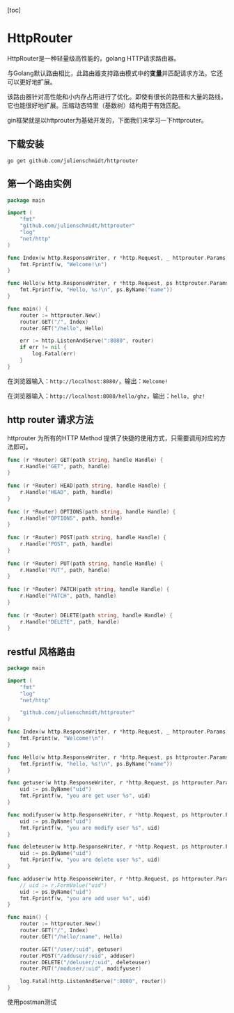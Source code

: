 [toc]

# HttpRouter

HttpRouter是一种轻量级高性能的，golang HTTP请求路由器。

与Golang默认路由相比，此路由器支持路由模式中的**变量**并匹配请求方法。它还可以更好地扩展。

该路由器针对高性能和小内存占用进行了优化。即使有很长的路径和大量的路线，它也能很好地扩展。压缩动态特里（基数树）结构用于有效匹配。

gin框架就是以httprouter为基础开发的，下面我们来学习一下httprouter。

## 下载安装

```
go get github.com/julienschmidt/httprouter
```

## 第一个路由实例

```go
package main

import (
	"fmt"
	"github.com/julienschmidt/httprouter"
	"log"
	"net/http"
)

func Index(w http.ResponseWriter, r *http.Request, _ httprouter.Params) {
	fmt.Fprintf(w, "Welcome!\n")
}

func Hello(w http.ResponseWriter, r *http.Request, ps httprouter.Params) {
	fmt.Fprintf(w, "Hello, %s!\n", ps.ByName("name"))
}

func main() {
	router := httprouter.New()
	router.GET("/", Index)
	router.GET("/hello", Hello)

	err := http.ListenAndServe(":8080", router)
	if err != nil {
		log.Fatal(err)
	}
}

```

在浏览器输入：`http://localhost:8080/`，输出：`Welcome!`

在浏览器输入：`http://localhost:8080/hello/ghz`，输出：`hello, ghz!`

## http router 请求方法

httprouter 为所有的HTTP Method 提供了快捷的使用方式，只需要调用对应的方法即可。

```go
func (r *Router) GET(path string, handle Handle) {
    r.Handle("GET", path, handle)
}
 
func (r *Router) HEAD(path string, handle Handle) {
    r.Handle("HEAD", path, handle)
}
 
func (r *Router) OPTIONS(path string, handle Handle) {
    r.Handle("OPTIONS", path, handle)
}
 
func (r *Router) POST(path string, handle Handle) {
    r.Handle("POST", path, handle)
}
 
func (r *Router) PUT(path string, handle Handle) {
    r.Handle("PUT", path, handle)
}
 
func (r *Router) PATCH(path string, handle Handle) {
    r.Handle("PATCH", path, handle)
}
 
func (r *Router) DELETE(path string, handle Handle) {
    r.Handle("DELETE", path, handle)
}
```

## restful 风格路由

```go
package main

import (
    "fmt"
    "log"
    "net/http"

    "github.com/julienschmidt/httprouter"
)

func Index(w http.ResponseWriter, r *http.Request, _ httprouter.Params) {
    fmt.Fprint(w, "Welcome!\n")
}

func Hello(w http.ResponseWriter, r *http.Request, ps httprouter.Params) {
    fmt.Fprintf(w, "hello, %s!\n", ps.ByName("name"))
}

func getuser(w http.ResponseWriter, r *http.Request, ps httprouter.Params) {
    uid := ps.ByName("uid")
    fmt.Fprintf(w, "you are get user %s", uid)
}

func modifyuser(w http.ResponseWriter, r *http.Request, ps httprouter.Params) {
    uid := ps.ByName("uid")
    fmt.Fprintf(w, "you are modify user %s", uid)
}

func deleteuser(w http.ResponseWriter, r *http.Request, ps httprouter.Params) {
    uid := ps.ByName("uid")
    fmt.Fprintf(w, "you are delete user %s", uid)
}

func adduser(w http.ResponseWriter, r *http.Request, ps httprouter.Params) {
    // uid := r.FormValue("uid")
    uid := ps.ByName("uid")
    fmt.Fprintf(w, "you are add user %s", uid)
}

func main() {
    router := httprouter.New()
    router.GET("/", Index)
    router.GET("/hello/:name", Hello)

    router.GET("/user/:uid", getuser)
    router.POST("/adduser/:uid", adduser)
    router.DELETE("/deluser/:uid", deleteuser)
    router.PUT("/moduser/:uid", modifyuser)

    log.Fatal(http.ListenAndServe(":8080", router))
}
```

使用postman测试